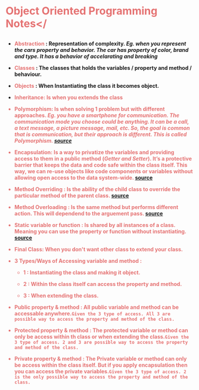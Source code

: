 # <p style="color:#e57373">Object Oriented Programming <strong>Notes</</p>

- **<b style="color:#e57373">Abstraction</b> :** Representation of complexity. 
 _Eg. when you represent the cars property and behavior. The car has property of color, brand and type. It has a behavior of accelarating and breaking_


- **<b style="color:#e57373"> Classes</b> :** The classes that holds the variables / property and method / behaviour.

- **<b style="color:#e57373">Objects </b>:** When Instantiating the class it becomes object.

- **<b style="color:#e57373">Inheritance:** Is when you extends the class

- **<b style="color:#e57373">Polymorphism</b>:** Is when solving 1 problem but with different approaches. _Eg. you have a smartphone for communication. The communication mode you choose could be anything. It can be a call, a text message, a picture message, mail, etc. So, the goal is common that is communication, but their approach is different. This is called Polymorphism. [source](https://www.webopedia.com/TERM/P/polymorphism.html)_


- **<b style="color:#e57373">Encapsulation</b>:** Is a way to privatize the variables and providing access to them in a public method (_Getter and Setter_).  It’s a protective barrier that keeps the data and code safe within the class itself. This way, we can re-use objects like code components or variables without allowing open access to the data system-wide. [source](https://stackify.com/oops-concepts-in-java/)

- **<b style="color:#e57373">Method Overriding </b>:** Is the ability of the child class to override the particular method of the parent class.  [source](https://stackify.com/oops-concepts-in-java/)

- **<b style="color:#e57373">Method Overloading </b>:** Is the same method but performs different action. This will dependend to the arguement pass.  [source](https://stackify.com/oops-concepts-in-java/)

- **<b style="color:#e57373">Static variable or function </b>:** Is shared by all instances of a class. Meaning you can use the property or function without instantiating.  [source](https://www.quora.com/Object-Oriented-Programming-What-is-a-static-method)

- **<b style="color:#e57373">Final Class</b>:** When you don't want other class to extend your class.  


- **<b style="color:#e57373">3 Types/Ways of Accessing variable and method </b>:**
	
	 - **<b style="color:#e57373">1 </b>:**  Instantiating the class and making it object.

	 - **<b style="color:#e57373">2 </b>:**  Within the class itself can access the property and method.

	 - **<b style="color:#e57373">3 </b>:**  When extending the class.



- **<b style="color:#e57373">Public property & method </b>:**  All public variable and method can be accessable anywhere.` Given the 3 type of access. All 3 are possible way to access the property and method of the class. `


- **<b style="color:#e57373">Protected property & method </b>:**  The protected variable or method can only be access within th class or when extending the class.` Given the 3 type of access. 2 and 3 are possible way to access the property and method of the class. `


- **<b style="color:#e57373">Private property & method </b>:**  The Private variable or method can only be access within the class itself. But if you apply encapsulation then you can access the private variables.` Given the 3 type of access. 2 is the only possible way to access the property and method of the class. ` 


